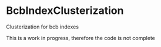 # BcbIndexClusterization
Clusterization for bcb indexes

This is a work in progress, therefore the code is not complete
